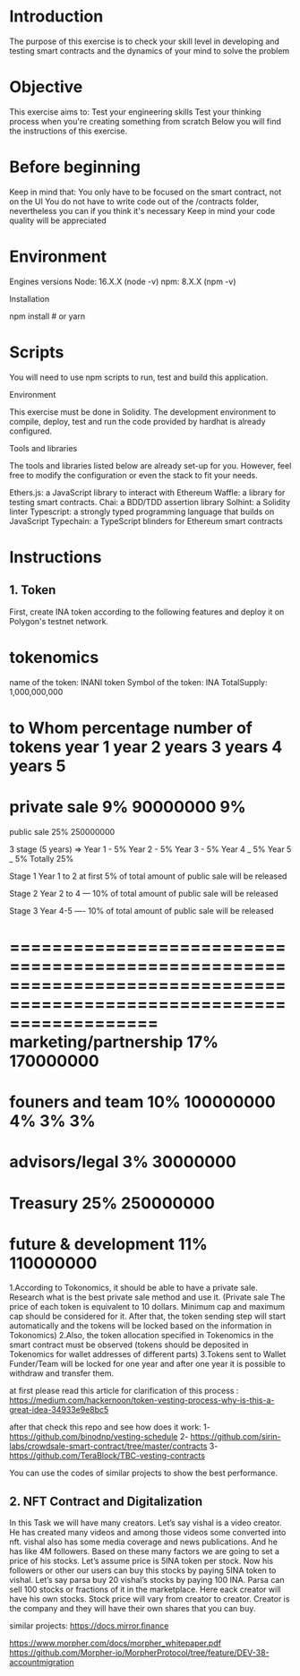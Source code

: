 # Introduction
The purpose of this exercise is to check your skill level in developing and testing smart contracts and the dynamics of your mind to solve the problem

# Objective

This exercise aims to:
Test your engineering skills
Test your thinking process when you're creating something from scratch
Below you will find the instructions of this exercise.

# Before beginning

Keep in mind that:
You only have to be focused on the smart contract, not on the UI
You do not have to write code out of the /contracts folder, nevertheless you can if you think it's necessary
Keep in mind your code quality will be appreciated

# Environment

Engines versions
Node: 16.X.X (node -v)
npm: 8.X.X (npm -v)

Installation

npm install # or yarn

# Scripts

You will need to use npm scripts to run, test and build this application.

Environment

This exercise must be done in Solidity. The development environment to compile, deploy, test and run the code provided by hardhat is already configured.

Tools and libraries

The tools and libraries listed below are already set-up for you. However, feel free to modify the configuration or even the stack to fit your needs.

Ethers.js: a JavaScript library to interact with Ethereum
Waffle: a library for testing smart contracts.
Chai: a BDD/TDD assertion library
Solhint: a Solidity linter
Typescript: a strongly typed programming language that builds on JavaScript
Typechain: a TypeScript blinders for Ethereum smart contracts

# Instructions

## 1. Token

First, create INA token according to the following features and deploy it on Polygon's testnet network.

# tokenomics

name of the token: INANI token
Symbol of the token: INA 
TotalSupply: 1,000,000,000


to Whom                   percentage         number of tokens    year 1    year 2    years 3    years 4    years 5 
=====================================================================================================================
private sale                   9%               90000000           9%
=====================================================================================================================
public sale                    25%              250000000


3 stage (5 years) => Year 1 - 5%
                     Year 2 - 5%
                     Year 3 - 5%
                     Year 4 _ 5%
                     Year 5 _ 5%
                     Totally 25%

Stage 1
Year 1 to 2 at first 5% of total amount of public sale will be released 

Stage 2
Year 2 to 4 — 10% of total amount of public sale will be released 

Stage 3
Year 4-5 —- 10% of total amount of public sale will be released

======================================================================================================================
marketing/partnership         17%            170000000        
======================================================================================================================
founers and team              10%            100000000                               4%         3%          3%
======================================================================================================================
advisors/legal                3%             30000000
======================================================================================================================
Treasury                      25%            250000000
======================================================================================================================
future & development          11%            110000000
======================================================================================================================


1.According to Tokonomics, it should be able to have a private sale. Research what is the best private sale method and use it. (Private sale
The price of each token is equivalent to 10 dollars. Minimum cap and maximum cap should be considered for it. After that, the token sending step will start automatically and the tokens will be locked based on the information in Tokonomics)
2.Also, the token allocation specified in Tokenomics in the smart contract must be observed (tokens should be deposited in Tokenomics for wallet addresses of different parts)
3.Tokens sent to Wallet Funder/Team will be locked for one year and after one year it is possible to withdraw and transfer them.

at first please read this article for clarification of this process :
https://medium.com/hackernoon/token-vesting-process-why-is-this-a-great-idea-34933e9e8bc5

after that check this repo and see how does it work:
1- https://github.com/binodnp/vesting-schedule
2- https://github.com/sirin-labs/crowdsale-smart-contract/tree/master/contracts
3- https://github.com/TeraBlock/TBC-vesting-contracts


You can use the codes of similar projects to show the best performance.


## 2. NFT Contract and Digitalization

In this Task we will have many creators. Let’s say vishal is a video creator. He has created many videos and among those videos some converted into nft. vishal also has some media coverage and news publications. And he has like 4M followers. 
Based on these many factors we are going to set a price of his stocks. Let’s assume price is 5INA token per stock. Now his followers or other our users can buy this stocks by paying 5INA token to vishal. Let’s say parsa buy 20 vishal’s stocks by paying 100 INA. Parsa can sell 100 stocks or fractions of it in the marketplace. 
Here eack creator will have his own stocks. Stock price will vary from creator to creator.  Creator is the company and they will have their own shares that you can buy.

similar projects: https://docs.mirror.finance

https://www.morpher.com/docs/morpher_whitepaper.pdf
https://github.com/Morpher-io/MorpherProtocol/tree/feature/DEV-38-accountmigration

